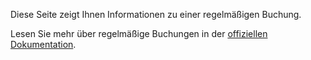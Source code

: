 Diese Seite zeigt Ihnen Informationen zu einer regelmäßigen Buchung.

Lesen Sie mehr über regelmäßige Buchungen in der [offiziellen Dokumentation](https://docs.firefly-iii.org/advanced-concepts/recurring).